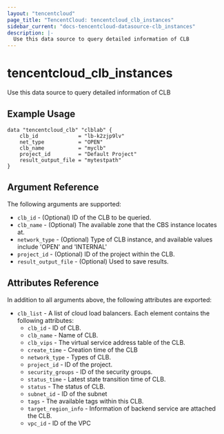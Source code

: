 ```yaml
---
layout: "tencentcloud"
page_title: "TencentCloud: tencentcloud_clb_instances"
sidebar_current: "docs-tencentcloud-datasource-clb_instances"
description: |-
  Use this data source to query detailed information of CLB
---
```


# tencentcloud_clb_instances

Use this data source to query detailed information of CLB

## Example Usage

```hcl
data "tencentcloud_clb" "clblab" {
    clb_id             = "lb-k2zjp9lv"
    net_type           = "OPEN"
    clb_name           = "myclb"
    project_id         = "Default Project"
    result_output_file = "mytestpath"
}
```

## Argument Reference

The following arguments are supported:

* `clb_id` - (Optional)  ID of the CLB to be queried.
* `clb_name` - (Optional) The available zone that the CBS instance locates at.
* `network_type` - (Optional) Type of CLB instance, and available values include 'OPEN' and 'INTERNAL'
* `project_id` - (Optional) ID of the project within the CLB.
* `result_output_file` - (Optional) Used to save results.

## Attributes Reference

In addition to all arguments above, the following attributes are exported:

* `clb_list` - A list of cloud load balancers. Each element contains the following attributes:
  * `clb_id` - ID of CLB.
  * `clb_name` - Name of CLB.
  * `clb_vips` - The virtual service address table of the CLB.
  * `create_time` - Creation time of the CLB
  * `network_type` - Types of CLB.
  * `project_id` - ID of the project.
  * `security_groups` - ID of the security groups.
  * `status_time` - Latest state transition time of CLB.
  * `status` - The status of CLB.
  * `subnet_id` - ID of the subnet
  * `tags` - The available tags within this CLB.
  * `target_region_info` - Information of backend service are attached the CLB.
  * `vpc_id` - ID of the VPC


